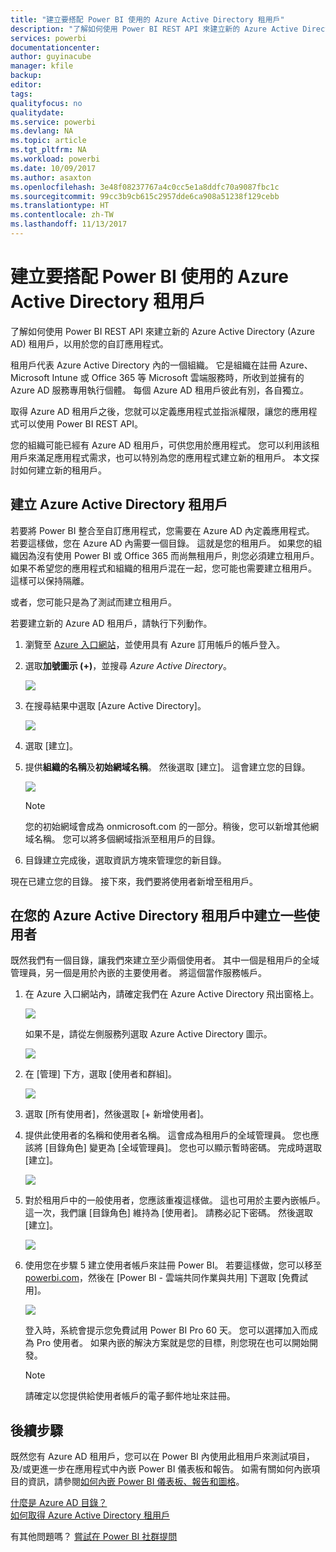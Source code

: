 ```yaml
---
title: "建立要搭配 Power BI 使用的 Azure Active Directory 租用戶"
description: "了解如何使用 Power BI REST API 來建立新的 Azure Active Directory (Azure AD) 租用戶，以用於您的自訂應用程式。"
services: powerbi
documentationcenter: 
author: guyinacube
manager: kfile
backup: 
editor: 
tags: 
qualityfocus: no
qualitydate: 
ms.service: powerbi
ms.devlang: NA
ms.topic: article
ms.tgt_pltfrm: NA
ms.workload: powerbi
ms.date: 10/09/2017
ms.author: asaxton
ms.openlocfilehash: 3e48f08237767a4c0cc5e1a8ddfc70a9087fbc1c
ms.sourcegitcommit: 99cc3b9cb615c2957dde6ca908a51238f129cebb
ms.translationtype: HT
ms.contentlocale: zh-TW
ms.lasthandoff: 11/13/2017
---
```

# <a name="create-an-azure-active-directory-tenant-to-use-with-power-bi"></a>建立要搭配 Power BI 使用的 Azure Active Directory 租用戶
了解如何使用 Power BI REST API 來建立新的 Azure Active Directory (Azure AD) 租用戶，以用於您的自訂應用程式。

租用戶代表 Azure Active Directory 內的一個組織。 它是組織在註冊 Azure、Microsoft Intune 或 Office 365 等 Microsoft 雲端服務時，所收到並擁有的 Azure AD 服務專用執行個體。 每個 Azure AD 租用戶彼此有別，各自獨立。

取得 Azure AD 租用戶之後，您就可以定義應用程式並指派權限，讓您的應用程式可以使用 Power BI REST API。

您的組織可能已經有 Azure AD 租用戶，可供您用於應用程式。 您可以利用該租用戶來滿足應用程式需求，也可以特別為您的應用程式建立新的租用戶。 本文探討如何建立新的租用戶。

## <a name="create-an-azure-active-directory-tenant"></a>建立 Azure Active Directory 租用戶
若要將 Power BI 整合至自訂應用程式，您需要在 Azure AD 內定義應用程式。 若要這樣做，您在 Azure AD 內需要一個目錄。 這就是您的租用戶。 如果您的組織因為沒有使用 Power BI 或 Office 365 而尚無租用戶，則您必須建立租用戶。 如果不希望您的應用程式和組織的租用戶混在一起，您可能也需要建立租用戶。 這樣可以保持隔離。

或者，您可能只是為了測試而建立租用戶。

若要建立新的 Azure AD 租用戶，請執行下列動作。

1. 瀏覽至 [Azure 入口網站](https://portal.azure.com)，並使用具有 Azure 訂用帳戶的帳戶登入。
2. 選取**加號圖示 (+)**，並搜尋 *Azure Active Directory*。
   
    ![](media/create-an-azure-active-directory-tenant/new-directory.png)
3. 在搜尋結果中選取 [Azure Active Directory]。
   
    ![](media/create-an-azure-active-directory-tenant/new-directory2.png)
4. 選取 [建立]。
5. 提供**組織的名稱**及**初始網域名稱**。 然後選取 [建立]。 這會建立您的目錄。
   
    ![](media/create-an-azure-active-directory-tenant/organization-and-domain.png)
   
   > [!NOTE]
   > 您的初始網域會成為 onmicrosoft.com 的一部分。稍後，您可以新增其他網域名稱。 您可以將多個網域指派至租用戶的目錄。
   > 
   > 
6. 目錄建立完成後，選取資訊方塊來管理您的新目錄。

現在已建立您的目錄。 接下來，我們要將使用者新增至租用戶。

## <a name="create-some-users-in-your-azure-active-directory-tenant"></a>在您的 Azure Active Directory 租用戶中建立一些使用者
既然我們有一個目錄，讓我們來建立至少兩個使用者。 其中一個是租用戶的全域管理員，另一個是用於內嵌的主要使用者。 將這個當作服務帳戶。

1. 在 Azure 入口網站內，請確定我們在 Azure Active Directory 飛出窗格上。
   
    ![](media/create-an-azure-active-directory-tenant/aad-flyout.png)
   
    如果不是，請從左側服務列選取 Azure Active Directory 圖示。
   
    ![](media/create-an-azure-active-directory-tenant/aad-service.png)
2. 在 [管理] 下方，選取 [使用者和群組]。
   
    ![](media/create-an-azure-active-directory-tenant/users-and-groups.png)
3. 選取 [所有使用者]，然後選取 [+ 新增使用者]。
4. 提供此使用者的名稱和使用者名稱。 這會成為租用戶的全域管理員。 您也應該將 [目錄角色] 變更為 [全域管理員]。 您也可以顯示暫時密碼。 完成時選取 [建立]。
   
    ![](media/create-an-azure-active-directory-tenant/global-admin.png)
5. 對於租用戶中的一般使用者，您應該重複這樣做。 這也可用於主要內嵌帳戶。 這一次，我們讓 [目錄角色] 維持為 [使用者]。 請務必記下密碼。 然後選取 [建立]。
   
    ![](media/create-an-azure-active-directory-tenant/pbiembed-user.png)
6. 使用您在步驟 5 建立使用者帳戶來註冊 Power BI。 若要這樣做，您可以移至 [powerbi.com](https://powerbi.microsoft.com/get-started/)，然後在 [Power BI - 雲端共同作業與共用] 下選取 [免費試用]。
   
    ![](media/create-an-azure-active-directory-tenant/try-powerbi-free.png)
   
    登入時，系統會提示您免費試用 Power BI Pro 60 天。 您可以選擇加入而成為 Pro 使用者。 如果內嵌的解決方案就是您的目標，則您現在也可以開始開發。
   
   > [!NOTE]
   > 請確定以您提供給使用者帳戶的電子郵件地址來註冊。
   > 
   > 

## <a name="next-steps"></a>後續步驟
既然您有 Azure AD 租用戶，您可以在 Power BI 內使用此租用戶來測試項目，及/或更進一步在應用程式中內嵌 Power BI 儀表板和報告。 如需有關如何內嵌項目的資訊，請參閱[如何內嵌 Power BI 儀表板、報告和圖格](embedding-content.md)。

[什麼是 Azure AD 目錄？](https://docs.microsoft.com/azure/active-directory/active-directory-whatis)  
[如何取得 Azure Active Directory 租用戶](https://docs.microsoft.com/azure/active-directory/develop/active-directory-howto-tenant)  

有其他問題嗎？ [嘗試在 Power BI 社群提問](http://community.powerbi.com/)

